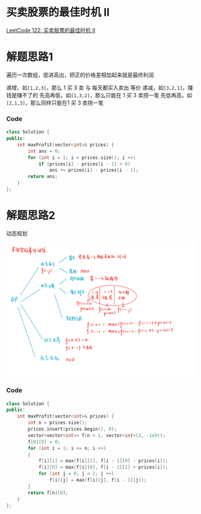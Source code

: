 # 买卖股票的最佳时机 II
[LeetCode 122. 买卖股票的最佳时机 II](https://leetcode.cn/problems/best-time-to-buy-and-sell-stock-ii/)

# 解题思路1
遍历一次数组，低进高出，把正的价格差相加起来就是最终利润

递增，如`[1,2,3]`，那么 $1$ 买 $3$ 卖 与 每天都买入卖出 等价
递减，如`[3,2,1]`，赚钱是赚不了的
先高再低，如`[1,3,2]`，那么只能在 $1$ 买 $3$ 卖捞一笔
先低再高，如`[2,1,3]`，那么同样只能在$1$ 买 $3$ 卖捞一笔

### Code
```cpp
class Solution {
public:
    int maxProfit(vector<int>& prices) {
        int ans = 0;
        for (int i = 1; i < prices.size(); i ++)
            if (prices[i] - prices[i - 1] > 0)
                ans += prices[i] - prices[i - 1];
        return ans;
    }
};
```

# 解题思路2
动态规划

![dp-10](media/dp-10.jpg)

### Code
```cpp
class Solution {
public:
    int maxProfit(vector<int>& prices) {
        int n = prices.size();
        prices.insert(prices.begin(), 0);
        vector<vector<int>> f(n + 1, vector<int>(2, -1e9));
        f[0][0] = 0;
        for (int i = 1; i <= n; i ++)
        {
            f[i][1] = max(f[i][1], f[i - 1][0] - prices[i]);
            f[i][0] = max(f[i][0], f[i - 1][1] + prices[i]);
            for (int j = 0; j < 2; j ++)
                f[i][j] = max(f[i][j], f[i - 1][j]);
        }
        return f[n][0];
    }
};
```

